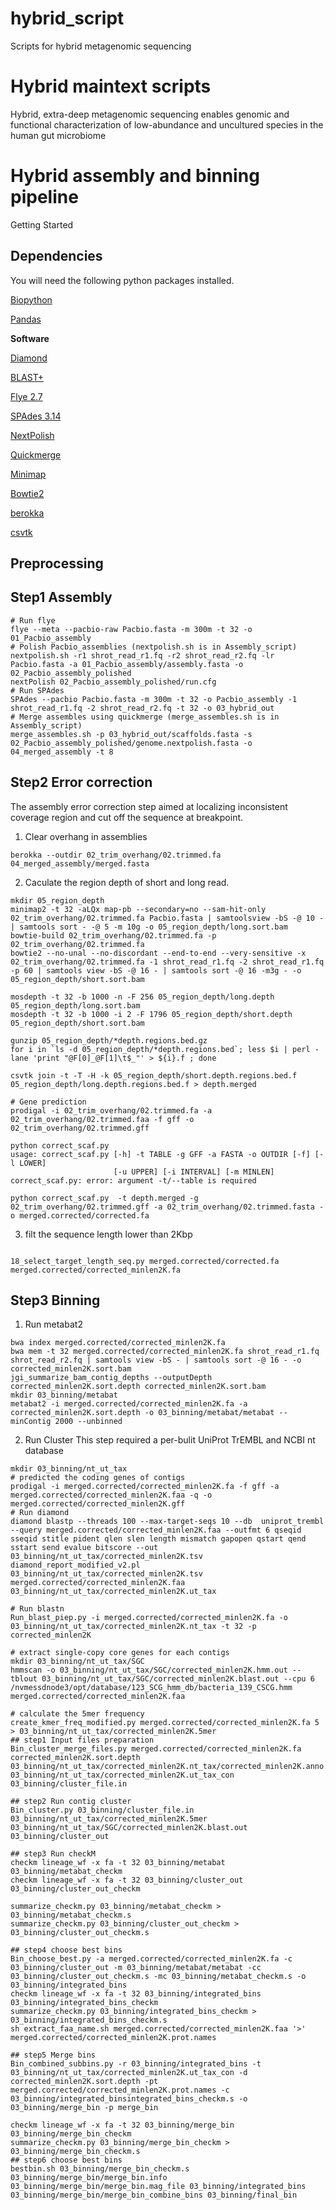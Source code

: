 # hybrid_script
Scripts for hybrid metagenomic sequencing
# Hybrid maintext scripts
Hybrid, extra-deep metagenomic sequencing enables genomic and functional characterization of low-abundance and uncultured species in the human gut microbiome

# Hybrid assembly and binning pipeline
Getting Started 

## Dependencies
You will need the following python packages installed.

[Biopython](https://biopython.org/)

[Pandas](https://pandas.pydata.org/)

**Software**

[Diamond](https://github.com/bbuchfink/diamond)

[BLAST+](https://blast.ncbi.nlm.nih.gov/Blast.cgi?CMD=Web&PAGE_TYPE=BlastNews)

[Flye 2.7](https://github.com/fenderglass/Flye)

[SPAdes 3.14](https://github.com/ablab/spades)

[NextPolish](https://github.com/Nextomics/NextPolish)

[Quickmerge](https://github.com/mahulchak/quickmerge)

[Minimap](https://github.com/lh3/minimap)

[Bowtie2](https://github.com/BenLangmead/bowtie)

[berokka](https://github.com/tseemann/berokka)

[csvtk](https://github.com/shenwei356/csvtk)

## Preprocessing
## Step1 Assembly
```
# Run flye
flye --meta --pacbio-raw Pacbio.fasta -m 300m -t 32 -o 01_Pacbio_assembly
# Polish Pacbio_assemblies (nextpolish.sh is in Assembly_script)
nextpolish.sh -r1 shrot_read_r1.fq -r2 shrot_read_r2.fq -lr Pacbio.fasta -a 01_Pacbio_assembly/assembly.fasta -o 02_Pacbio_assembly_polished
nextPolish 02_Pacbio_assembly_polished/run.cfg
# Run SPAdes
SPAdes --pacbio Pacbio.fasta -m 300m -t 32 -o Pacbio_assembly -1 shrot_read_r1.fq -2 shrot_read_r2.fq -t 32 -o 03_hybrid_out
# Merge assembles using quickmerge (merge_assembles.sh is in Assembly_script)
merge_assembles.sh -p 03_hybrid_out/scaffolds.fasta -s 02_Pacbio_assembly_polished/genome.nextpolish.fasta -o 04_merged_assembly -t 8
```
## Step2 Error correction
The assembly error correction step aimed at localizing inconsistent coverage region and cut off the sequence at breakpoint.
1. Clear overhang in assemblies
```
berokka --outdir 02_trim_overhang/02.trimmed.fa 04_merged_assembly/merged.fasta
```
2. Caculate the region depth of short and long read.
```
mkdir 05_region_depth
minimap2 -t 32 -aLQx map-pb --secondary=no --sam-hit-only 02_trim_overhang/02.trimmed.fa Pacbio.fasta | samtoolsview -bS -@ 10 - | samtools sort - -@ 5 -m 10g -o 05_region_depth/long.sort.bam
bowtie-build 02_trim_overhang/02.trimmed.fa -p 02_trim_overhang/02.trimmed.fa
bowtie2 --no-unal --no-discordant --end-to-end --very-sensitive -x 02_trim_overhang/02.trimmed.fa -1 shrot_read_r1.fq -2 shrot_read_r1.fq -p 60 | samtools view -bS -@ 16 - | samtools sort -@ 16 -m3g - -o  05_region_depth/short.sort.bam

mosdepth -t 32 -b 1000 -n -F 256 05_region_depth/long.depth 05_region_depth/long.sort.bam
mosdepth -t 32 -b 1000 -i 2 -F 1796 05_region_depth/short.depth 05_region_depth/short.sort.bam

gunzip 05_region_depth/*depth.regions.bed.gz
for i in `ls -d 05_region_depth/*depth.regions.bed`; less $i | perl -lane 'print "@F[0]_@F[1]\t$_"' > ${i}.f ; done 

csvtk join -t -T -H -k 05_region_depth/short.depth.regions.bed.f 05_region_depth/long.depth.regions.bed.f > depth.merged

# Gene prediction
prodigal -i 02_trim_overhang/02.trimmed.fa -a 02_trim_overhang/02.trimmed.faa -f gff -o 02_trim_overhang/02.trimmed.gff
```

```
python correct_scaf.py 
usage: correct_scaf.py [-h] -t TABLE -g GFF -a FASTA -o OUTDIR [-f] [-l LOWER]
                       [-u UPPER] [-i INTERVAL] [-m MINLEN]
correct_scaf.py: error: argument -t/--table is required

python correct_scaf.py  -t depth.merged -g 02_trim_overhang/02.trimmed.gff -a 02_trim_overhang/02.trimmed.fasta -o merged.corrected/corrected.fa
``` 

3. filt the sequence length lower than 2Kbp
```

18_select_target_length_seq.py merged.corrected/corrected.fa merged.corrected/corrected_minlen2K.fa

```
## Step3 Binning
1. Run metabat2 
```
bwa index merged.corrected/corrected_minlen2K.fa 
bwa mem -t 32 merged.corrected/corrected_minlen2K.fa shrot_read_r1.fq shrot_read_r2.fq | samtools view -bS - | samtools sort -@ 16 - -o corrected_minlen2K.sort.bam
jgi_summarize_bam_contig_depths --outputDepth corrected_minlen2K.sort.depth corrected_minlen2K.sort.bam
mkdir 03_binning/metabat
metabat2 -i merged.corrected/corrected_minlen2K.fa -a corrected_minlen2K.sort.depth -o 03_binning/metabat/metabat --minContig 2000 --unbinned

```
2. Run Cluster
This step required a per-bulit UniProt TrEMBL and NCBI nt database 
```
mkdir 03_binning/nt_ut_tax
# predicted the coding genes of contigs
prodigal -i merged.corrected/corrected_minlen2K.fa -f gff -a merged.corrected/corrected_minlen2K.faa -q -o merged.corrected/corrected_minlen2K.gff 
# Run diamond
diamond blastp --threads 100 --max-target-seqs 10 --db  uniprot_trembl --query merged.corrected/corrected_minlen2K.faa --outfmt 6 qseqid sseqid stitle pident qlen slen length mismatch gapopen qstart qend sstart send evalue bitscore --out 03_binning/nt_ut_tax/corrected_minlen2K.tsv
diamond_report_modified_v2.pl 03_binning/nt_ut_tax/corrected_minlen2K.tsv merged.corrected/corrected_minlen2K.faa 03_binning/nt_ut_tax/corrected_minlen2K.ut_tax

# Run blastn
Run_blast_piep.py -i merged.corrected/corrected_minlen2K.fa -o 03_binning/nt_ut_tax/corrected_minlen2K.nt_tax -t 32 -p corrected_minlen2K 

# extract single-copy core genes for each contigs
mkdir 03_binning/nt_ut_tax/SGC
hmmscan -o 03_binning/nt_ut_tax/SGC/corrected_minlen2K.hmm.out --tblout 03_binning/nt_ut_tax/SGC/corrected_minlen2K.blast.out --cpu 6 /nvmessdnode3/opt/database/123_SCG_hmm_db/bacteria_139_CSCG.hmm merged.corrected/corrected_minlen2K.faa

# calculate the 5mer frequency 
create_kmer_freq_modified.py merged.corrected/corrected_minlen2K.fa 5 > 03_binning/nt_ut_tax/corrected_minlen2K.5mer
## step1 Input files preparation 
Bin_cluster_merge_files.py merged.corrected/corrected_minlen2K.fa corrected_minlen2K.sort.depth 03_binning/nt_ut_tax/corrected_minlen2K.nt_tax/corrected_minlen2K.anno.f 03_binning/nt_ut_tax/corrected_minlen2K.ut_tax_con 03_binning/cluster_file.in

## step2 Run contig cluster
Bin_cluster.py 03_binning/cluster_file.in 03_binning/nt_ut_tax/corrected_minlen2K.5mer 03_binning/nt_ut_tax/SGC/corrected_minlen2K.blast.out 03_binning/cluster_out

## step3 Run checkM
checkm lineage_wf -x fa -t 32 03_binning/metabat 03_binning/metabat_checkm
checkm lineage_wf -x fa -t 32 03_binning/cluster_out 03_binning/cluster_out_checkm 

summarize_checkm.py 03_binning/metabat_checkm > 03_binning/metabat_checkm.s 
summarize_checkm.py 03_binning/cluster_out_checkm > 03_binning/cluster_out_checkm.s 

## step4 choose best bins 
Bin_choose_best.py -a merged.corrected/corrected_minlen2K.fa -c 03_binning/cluster_out -m 03_binning/metabat/metabat -cc 03_binning/cluster_out_checkm.s -mc 03_binning/metabat_checkm.s -o 03_binning/integrated_bins
checkm lineage_wf -x fa -t 32 03_binning/integrated_bins 03_binning/integrated_bins_checkm 
summarize_checkm.py 03_binning/integrated_bins_checkm > 03_binning/integrated_bins_checkm.s
sh extract_faa_name.sh merged.corrected/corrected_minlen2K.faa '>' merged.corrected/corrected_minlen2K.prot.names

## step5 Merge bins
Bin_combined_subbins.py -r 03_binning/integrated_bins -t 03_binning/nt_ut_tax/corrected_minlen2K.ut_tax_con -d corrected_minlen2K.sort.depth -pt merged.corrected/corrected_minlen2K.prot.names -c 03_binning/integrated_binsintegrated_bins_checkm.s -o 03_binning/merge_bin -p merge_bin

checkm lineage_wf -x fa -t 32 03_binning/merge_bin 03_binning/merge_bin_checkm
summarize_checkm.py 03_binning/merge_bin_checkm > 03_binning/merge_bin_checkm.s
## step6 choose best bins 
bestbin.sh 03_binning/merge_bin_checkm.s 03_binning/merge_bin/merge_bin.info 03_binning/merge_bin/merge_bin.mag_file 03_binning/integrated_bins 03_binning/merge_bin/merge_bin_combine_bins 03_binning/final_bin
